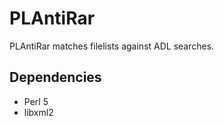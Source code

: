 # PLAntiRar

PLAntiRar matches filelists against ADL searches.


## Dependencies

- Perl 5
- libxml2
